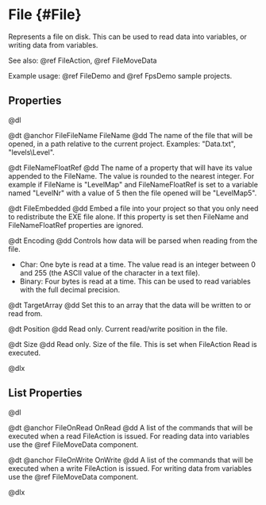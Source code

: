 # File {#File}

Represents a file on disk. This can be used to read data into variables, or writing data from variables.

See also: @ref FileAction, @ref FileMoveData

Example usage: @ref FileDemo and @ref FpsDemo sample projects.

## Properties

@dl

@dt @anchor FileFileName FileName
@dd The name of the file that will be opened, in a path relative to the current project. Examples: "Data.txt", "levels\Level".

@dt FileNameFloatRef
@dd The name of a property that will have its value appended to the FileName. The value is rounded to the nearest integer. For example if FileName is "LevelMap" and FileNameFloatRef is set to a variable named "LevelNr" with a value of 5 then the file opened will be "LevelMap5".

@dt FileEmbedded
@dd Embed a file into your project so that you only need to redistribute the EXE file alone. If this property is set then FileName and FileNameFloatRef properties are ignored.

@dt Encoding
@dd Controls how data will be parsed when reading from the file.

* Char: One byte is read at a time. The value read is an integer between 0 and 255 (the ASCII value of the character in a text file).
* Binary: Four bytes is read at a time. This can be used to read variables with the full decimal precision.

@dt TargetArray
@dd Set this to an array that the data will be written to or read from.

@dt Position
@dd Read only. Current read/write position in the file.

@dt Size
@dd Read only. Size of the file. This is set when FileAction Read is executed.

@dlx

## List Properties

@dl

@dt @anchor FileOnRead OnRead
@dd A list of the commands that will be executed when a read FileAction is issued. For reading data into variables use the @ref FileMoveData component.

@dt @anchor FileOnWrite OnWrite
@dd A list of the commands that will be executed when a write FileAction is issued. For writing data from variables use the @ref FileMoveData component.

@dlx
